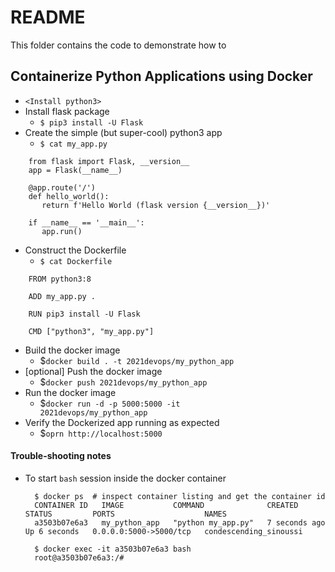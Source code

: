 # README
This folder contains the code to demonstrate how to

## Containerize Python Applications using Docker
- `<Install python3>`
- Install flask package
  -   <code>$ pip3 install -U Flask</code> 
- Create the simple (but super-cool) python3 app
  - <code>$ cat my_app.py</code>
```
    from flask import Flask, __version__ 
    app = Flask(__name__)

    @app.route('/')
    def hello_world():
       return f'Hello World (flask version {__version__})'

    if __name__ == '__main__':
       app.run()
```
- Construct the Dockerfile
  - <code>$ cat Dockerfile</code>
```
    FROM python3:8

    ADD my_app.py .

    RUN pip3 install -U Flask

    CMD ["python3", "my_app.py"]
```
- Build the docker image
  - $<code>docker build . -t 2021devops/my_python_app</code>																	
- [optional] Push the docker image
  - $<code>docker push 2021devops/my_python_app</code>
- Run the docker image
  - $<code>docker run -d -p 5000:5000 -it 2021devops/my_python_app</code>
- Verify the Dockerized app running as expected
  - $<code>oprn http://localhost:5000</code>
#### Trouble-shooting notes
- To start `bash` session inside the docker container
  ```
    $ docker ps  # inspect container listing and get the container id
    CONTAINER ID   IMAGE           COMMAND              CREATED         STATUS         PORTS                    NAMES
    a3503b07e6a3   my_python_app   "python my_app.py"   7 seconds ago   Up 6 seconds   0.0.0.0:5000->5000/tcp   condescending_sinoussi

    $ docker exec -it a3503b07e6a3 bash
    root@a3503b07e6a3:/#
  ```
